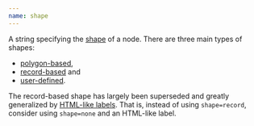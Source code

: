 ```yaml
---
name: shape
---
```

A string specifying the [shape](shapes.html) of a node. There are three main
types of shapes:

* [polygon-based](shapes.html#polygon),
* [record-based](shapes.html#record) and
* [user-defined](shapes.html#epsf).

The record-based shape has largely been superseded and greatly generalized by
[HTML-like labels](shapes.html#html). That is, instead of using `shape=record`,
consider using `shape=none` and an HTML-like label.
